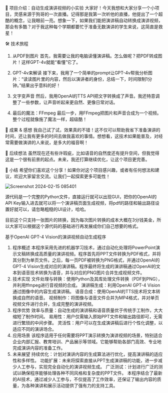 

🚀 项目介绍：自动生成演讲视频的小实验
大家好！今天我想和大家分享一个小项目，灵感来源于狗哥的一次直播。记得那是我第一次听他的直播，他提出了一个超酷的概念，让我眼前一亮。想象一下，如果我们能把演讲稿自动转换成演讲视频，那会有多酷？对于我这种每个学期都要忙于准备无数演讲的学生来说，这简直是救星！

🛠 技术旅程
1. 从PDF到图片
首先，我需要让我的电脑读懂演讲稿。怎么做呢？把PDF转成图片！这样GPT-4v就能“看懂”它了。

2. GPT-4v来解读
接下来，我用了一个简单的prompt让GPT-4v帮我分析图片：“读读图片里的内容，然后以演讲者的身份，总结一下，时间限制1分钟。”结果出乎意料的好！

3. 文字变声音
然后，我用OpenAI的TTS API把文字转换成了声音。我还特意调整了一些参数，让声音听起来更自然、更像日常对话。

4. 最后的魔法：FFmpeg
最后一步，用FFmpeg把图片和声音合成为一个视频。整个过程就像施了魔法一样，超级酷！

🎉 成果 & 感想
我自己试了试，效果真的不错！这不仅可以帮助我省下准备演讲的时间，还让我有更多的时间去做我喜欢的事情。想想看，这技术如果能普及，对经常需要做演讲的人来说，是多大的福音啊！

🤔 后续想法
虽然现在还有些许瑕疵，比如语音的自然度还有提升空间，但我觉得这是一个很有前景的起点。未来，我还打算继续优化，让这个项目更完善。

📢 小结
希望你们喜欢这个分享！如果你对这个项目感兴趣，或者有任何想法和建议，欢迎大家留言交流。让我们一起探索更多可能性！

![Screenshot 2024-02-15 085401](https://github.com/QiangZhuang95/Presentation-Video-Auto-Generator/assets/145950686/cc24d1f9-de49-481a-82f7-16eb26475f24)

源代码是一个完整的Python文件，直接运行就可以出现GUI，把你的OpenAI的API Key输入进去就可以将一个演讲稿页面生成视频，将pdf的路径和输出路径设置好就可以，请忽略粗糙的UI设计，哈哈。

目前这个只支持一张图片的转换，因为每次图片转换的成本大概在3分钱美金，所以大家可以根据这个源代码的基础进行再发展成你们自己想要的格式。


基于OpenAI GPT-4 Vision的演讲视频自动生成程序
1. 程序概述
本程序采用先进的机器学习技术，通过自动化处理将PowerPoint演示文稿转换成高质量的演讲视频。程序首先将PPT文件转换为PDF格式，并将其分割为单页文件。之后，每一页PDF被转换为PNG格式，并通过OpenAI的GPT-4 Vision生成对应的演讲稿。程序最终将生成的演讲稿通过OpenAI的文本到语音技术转换为语音，并与对应的PNG图片合并生成视频文件。
2. 技术实现
文件处理与转换：使用Python及其库处理文件转换（PDF到PNG），并利用ffmpeg进行音视频的合成。
演讲稿生成：利用OpenAI GPT-4 Vision通过图像中的内容生成演讲稿。
语音合成：使用OpenAI的TTS技术将文本转换成自然的语音。
视频制作：将图像与语音文件合并为MP4格式，并对单页视频文件进行合并，生成完整的演讲视频。
3. 程序优势
效率与质量：自动生成的演讲稿和语音质量优于传统手工制作，大大缩短了制作时间。
易用性：用户仅需输入原始PPT文件和输出路径即可，无需进行繁琐的中间步骤。
灵活性：用户可以在生成演讲稿后进行个性化调整，以适应不同的演讲场合。
4. 应用场景
该程序适用于任何需要将PPT演示转换为演讲视频的场景，特别适合企业内部汇报、教育培训、产品展示等领域。它能够帮助各部门高效、专业地完成演讲内容的准备工作。
5. 未来展望
持续优化：计划对演讲内容的生成算法进行优化，提高演讲稿的适应性和多样性。
功能扩展：未来将探索直接从PPT生成演讲稿的功能，进一步减少人工参与，实现完全自动化的演讲视频生成。
广泛测试：计划进行广泛的测试以确保程序能够处理各种不同风格和复杂度的PPT文件。
本程序结合了最新的AI技术，通过减少人工参与，不仅提高了工作效率，还保证了输出内容的质量，为各种演讲和展示活动提供了强有力的支持工具。

